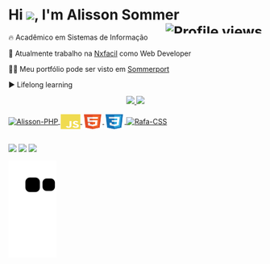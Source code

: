 <h1 align="left">Hi <img src="https://raw.githubusercontent.com/kaueMarques/kaueMarques/master/hi.gif" width="30px">, I'm Alisson Sommer <img height="20" align="right" src="https://komarev.com/ghpvc/?username=sommeralisson&color=yellow" alt="Profile views" /></h1>

🔥 Acadêmico em Sistemas de Informação 

🔭 Atualmente trabalho na [Nxfacil](https://www.nxfacil.com.br) como Web Developer

👨‍💻 Meu portfólio pode ser visto em [Sommerport](https://sommerport.com/)

▶️ Lifelong learning

<div align="center">
  <a href="https://github.com/sommeralisson">
  <img height="180em" src="https://github-readme-stats.vercel.app/api?username=sommeralisson&show_icons=true&theme=highcontrast&include_all_commits=true&count_private=true"/>
  <img height="180em" src="https://github-readme-stats.vercel.app/api/top-langs/?username=sommeralisson&layout=compact&langs_count=7&theme=highcontrast"/>
</div>
<div style="display: inline_block"><br>
  <img align="center" alt="Alisson-PHP" height="30" width="40" src="https://cdn.jsdelivr.net/gh/devicons/devicon/icons/php/php-plain.svg">
  <img align="center" alt="Alisson-Js" height="30" width="40" src="https://raw.githubusercontent.com/devicons/devicon/master/icons/javascript/javascript-plain.svg">
  <img align="center" alt="Rafa-HTML" height="30" width="40" src="https://raw.githubusercontent.com/devicons/devicon/master/icons/html5/html5-original.svg">
  <img align="center" alt="Rafa-CSS" height="30" width="40" src="https://raw.githubusercontent.com/devicons/devicon/master/icons/css3/css3-original.svg">
  <img align="center" alt="Rafa-CSS" height="30" width="40" src="https://cdn.jsdelivr.net/gh/devicons/devicon/icons/photoshop/photoshop-plain.svg">
</div>
  
  ##
 
<div> 
  <a href="https://instagram.com/sommeralisson" target="_blank"><img src="https://img.shields.io/badge/-Instagram-%23E4405F?style=for-the-badge&logo=instagram&logoColor=white" target="_blank"></a>
  <a href = "mailto:alissonsommer1@gmail.com"><img src="https://img.shields.io/badge/-Gmail-%23333?style=for-the-badge&logo=gmail&logoColor=white" target="_blank"></a>
  <a href="https://www.linkedin.com/in/sommeralisson/" target="_blank"><img src="https://img.shields.io/badge/-LinkedIn-%230077B5?style=for-the-badge&logo=linkedin&logoColor=white" target="_blank"></a> 
 
  ![Snake animation](https://github.com/sommeralisson/sommeralisson/blob/output/github-contribution-grid-snake.svg)
</div>
